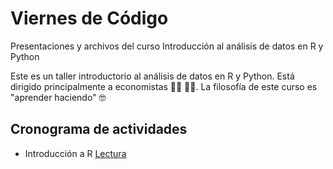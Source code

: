 # Viernes de Código 


Presentaciones y archivos del curso Introducción al análisis de datos en R y Python

Este es un taller introductorio al análisis de datos en R y Python. Está dirigido principalmente a economistas :woman_technologist: :man_technologist:. La filosofía de este curso es "aprender haciendo" :nerd_face:



## Cronograma de actividades

- Introducción a R [Lectura](https://raw.githack.com/caribe-en-datos/viernes_code/main/Sesiones/01-Intro.html)


